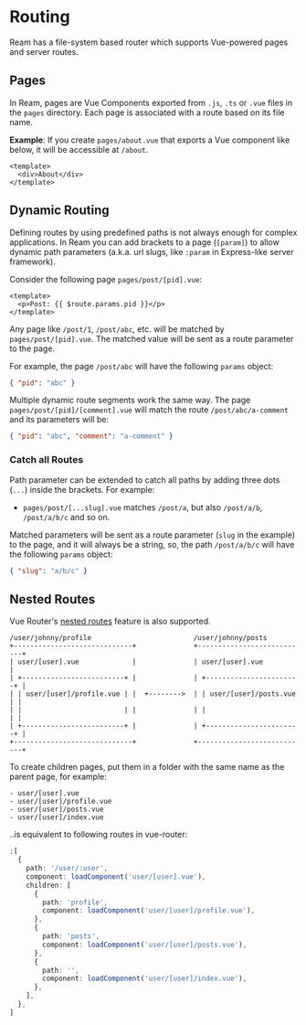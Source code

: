 # Routing

Ream has a file-system based router which supports Vue-powered pages and server routes.

## Pages

In Ream, pages are Vue Components exported from `.js`, `.ts` or `.vue` files in the `pages` directory. Each page is associated with a route based on its file name.

**Example**: If you create `pages/about.vue` that exports a Vue component like below, it will be accessible at `/about`.

```vue
<template>
  <div>About</div>
</template>
```

## Dynamic Routing

Defining routes by using predefined paths is not always enough for complex applications. In Ream you can add brackets to a page (`[param]`) to allow dynamic path parameters (a.k.a. url slugs, like `:param` in Express-like server framework).

Consider the following page `pages/post/[pid].vue`:

```vue
<template>
  <p>Post: {{ $route.params.pid }}</p>
</template>
```

Any page like `/post/1`, `/post/abc`, etc. will be matched by `pages/post/[pid].vue`. The matched value will be sent as a route parameter to the page.

For example, the page `/post/abc` will have the following `params` object:

```json
{ "pid": "abc" }
```

Multiple dynamic route segments work the same way. The page `pages/post/[pid]/[comment].vue` will match the route `/post/abc/a-comment` and its parameters will be:

```json
{ "pid": "abc", "comment": "a-comment" }
```

### Catch all Routes

Path parameter can be extended to catch all paths by adding three dots (`...`) inside the brackets. For example:

- `pages/post/[...slug].vue` matches `/post/a`, but also `/post/a/b`, `/post/a/b/c` and so on.

Matched parameters will be sent as a route parameter (`slug` in the example) to the page, and it will always be a string, so, the path `/post/a/b/c` will have the following `params` object:

```json
{ "slug": "a/b/c" }
```

## Nested Routes

Vue Router's [nested routes](https://next.router.vuejs.org/guide/essentials/nested-routes.html) feature is also supported.

```
/user/johnny/profile                         /user/johnny/posts
+-----------------------------+              +---------------------------+
| user/[user].vue             |              | user/[user].vue           |
| +-------------------------+ |              | +-----------------------+ |
| | user/[user]/profile.vue | |  +-------->  | | user/[user]/posts.vue | |
| |                         | |              | |                       | |
| +-------------------------+ |              | +-----------------------+ |
+-----------------------------+              +---------------------------+
```

To create children pages, put them in a folder with the same name as the parent page, for example:

```
- user/[user].vue
- user/[user]/profile.vue
- user/[user]/posts.vue
- user/[user]/index.vue
```

..is equivalent to following routes in vue-router:

```ts
;[
  {
    path: '/user/:user',
    component: loadComponent('user/[user].vue'),
    children: [
      {
        path: 'profile',
        component: loadComponent('user/[user]/profile.vue'),
      },
      {
        path: 'posts',
        component: loadComponent('user/[user]/posts.vue'),
      },
      {
        path: '',
        component: loadComponent('user/[user]/index.vue'),
      },
    ],
  },
]
```
